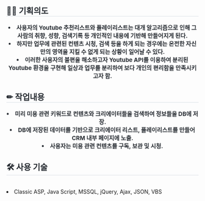 <div align= "left"> 
    <h2 style="border-bottom: 1px solid #d8dee4; color: #282d33;"> ✍🏻 기획의도 </h2>  
    <div style="font-weight: 700; font-size: 15px; text-align: center; color: #282d33;">
        <li> 사용자의 Youtube 추천리스트와 플레이리스트는 대개 알고리즘으로 인해 그 사람의 취향, 성향, 검색기록 등 개인적인 내용에 기반해 만들어지게 된다. </li>
        <li> 하지만 업무에 관련된 컨텐츠 시청, 검색 등을 하게 되는 경우에는 온전한 자신만의 영역을 지킬 수 없게 되는 상황이 일어날 수 있다. </li>
        <li> 이러한 사용자의 불편을 해소하고자 Youtube API를 이용하여 분리된 Youtube 환경을 구현해 일상과 업무를 분리하여 보다 개인의 편리함을 만족시키고자 함. </li>
    </div> 
</div>

<div align= "left"> 
    <h2 style="border-bottom: 1px solid #d8dee4; color: #282d33;"> ✏  작업내용 </h2>  
    <div style="font-weight: 700; font-size: 15px; text-align: center; color: #282d33;">
        <li> 미리 미용 관련 키워드로 컨텐츠와 크리에이터들을 검색하여 정보들을 DB에 저장. </li>
        <li> DB에 저장된 데이터를 기반으로 크리에이터 리스트, 플레이리스트를 만들어 CRM 내부 페이지에 노출. </li>
        <li> 사용자는 미용 관련 컨텐츠를 구독, 보관 및 시청. </li>
    </div> 
</div>

<div align= "left">
    <h2 style="border-bottom: 1px solid #d8dee4; color: #282d33;"> 🛠️ 사용 기술 </h2>
    <br> 
    <div style="margin: 0 auto; text-align: left;" align= "left">
        <li>Classic ASP, Java Script, MSSQL, jQuery, Ajax, JSON, VBS</li>
    </div>
</div>
